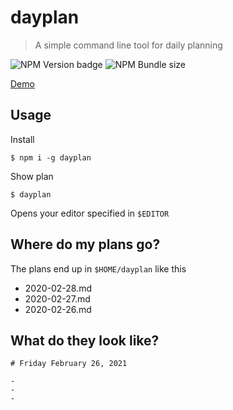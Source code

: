 # dayplan

> A simple command line tool for daily planning

<img style="display: inline;" alt="NPM Version badge" src="https://img.shields.io/npm/v/dayplan" />

<img style="display: inline;" alt="NPM Bundle size" src="https://img.shields.io/bundlephobia/minzip/dayplan/1.0.6" />

[Demo](https://youtu.be/WlWZTTfzArs)

## Usage

Install

    $ npm i -g dayplan

Show plan

    $ dayplan

Opens your editor specified in `$EDITOR`

## Where do my plans go?
The plans end up in `$HOME/dayplan` like this

- 2020-02-28.md
- 2020-02-27.md
- 2020-02-26.md

## What do they look like?

```
# Friday February 26, 2021

- 
- 
- 
```
